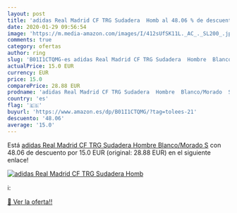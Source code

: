 ```yaml
---
layout: post
title: 'adidas Real Madrid CF TRG Sudadera  Homb al 48.06 % de descuento'
date: 2020-01-29 09:56:54
image: 'https://m.media-amazon.com/images/I/412sUfSK11L._AC_._SL200_.jpg'
comments: true
category: ofertas
author: ring
slug: 'B01I1CTQMG-es adidas Real Madrid CF TRG Sudadera  Hombre  Blanco/Morado  S'
actualPrice: 15.0 EUR
currency: EUR
price: 15.0
comparePrice: 28.88 EUR
prodname: 'adidas Real Madrid CF TRG Sudadera  Hombre  Blanco/Morado  S'
country: 'es'
flag: '🇪🇸'
buyurl: 'https://www.amazon.es/dp/B01I1CTQMG/?tag=tolees-21'
descuento: '48.06'
average: '15.0'
---
```


Está [adidas Real Madrid CF TRG Sudadera  Hombre  Blanco/Morado  S](https://www.amazon.es/dp/B01I1CTQMG/?tag=tolees-21) con 48.06 de descuento por 15.0 EUR (original: 28.88 EUR) en el siguiente enlace!

[![adidas Real Madrid CF TRG Sudadera  Homb](https://m.media-amazon.com/images/I/412sUfSK11L._AC_._SL200_.jpg)](https://www.amazon.es/dp/B01I1CTQMG/?tag=tolees-21)

ℹ️:


[🛒 Ver la oferta!!](https://www.amazon.es/dp/B01I1CTQMG/?tag=tolees-21)
